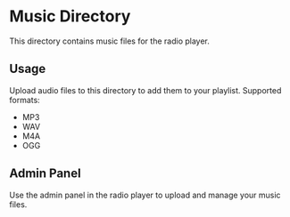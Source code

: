 # Music Directory

This directory contains music files for the radio player.

## Usage

Upload audio files to this directory to add them to your playlist. Supported formats:
- MP3
- WAV
- M4A
- OGG

## Admin Panel

Use the admin panel in the radio player to upload and manage your music files.
